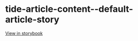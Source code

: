 # tide-article-content--default-article-story

[View in storybook](https://raw.githack.com/Independent-Digital-News-and-Media-Ltd/indy-pwamp-sb/PR-2237-sb/index.html?path=/story/tide-article-content--default-article-story)